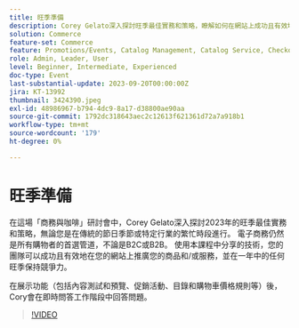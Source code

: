 ```yaml
---
title: 旺季準備
description: Corey Gelato深入探討旺季最佳實務和策略，瞭解如何在網站上成功且有效地推廣您的商品和/或服務，並在一年中的任何時候於旺季保持競爭力。 在展示功能（包括內容測試和預覽、促銷活動、目錄和購物車價格規則等）後，Cory會在即時問答工作階段中回答問題。
solution: Commerce
feature-set: Commerce
feature: Promotions/Events, Catalog Management, Catalog Service, Checkout, Best Practices, Price Rules
role: Admin, Leader, User
level: Beginner, Intermediate, Experienced
doc-type: Event
last-substantial-update: 2023-09-20T00:00:00Z
jira: KT-13992
thumbnail: 3424390.jpeg
exl-id: 48986967-b794-4dc9-8a17-d38800ae90aa
source-git-commit: 1792dc318643aec2c12613f621361d72a7a918b1
workflow-type: tm+mt
source-wordcount: '179'
ht-degree: 0%

---
```


# 旺季準備

在這場「商務與咖啡」研討會中，Corey Gelato深入探討2023年的旺季最佳實務和策略，無論您是在傳統的節日季節或特定行業的繁忙時段進行。 電子商務仍然是所有購物者的首選管道，不論是B2C或B2B。 使用本課程中分享的技術，您的團隊可以成功且有效地在您的網站上推廣您的商品和/或服務，並在一年中的任何旺季保持競爭力。

在展示功能（包括內容測試和預覽、促銷活動、目錄和購物車價格規則等）後，Cory會在即時問答工作階段中回答問題。

>[!VIDEO](https://video.tv.adobe.com/v/3424390/?learn=on)
